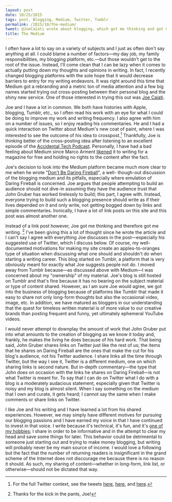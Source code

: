 ```yaml
---
layout: post
date: 10/25/2015
tags: post, Blogging, Medium, Twitter, Tumblr
permalink: /2015/10/the-medium/
tweet: @JoeCaiati wrote about blogging, which got me thinking and got me writing about blogging. How meta!
title: The Medium
---
```


I often have a lot to say on a variety of subjects and I just as often don't say anything at all. I could blame a number of factors—my day job, my family responsibilities, my blogging platform, etc.—but those wouldn't get to the root of the issue. Instead, I'll come clean that I can be lazy when it comes to actually putting down my thoughts and opinions in writing. In fact, I recently changed blogging platforms with the sole hope that it would decrease barriers to entry for my writing endeavors. It was right around this time that Medium got a rebranding and a metric ton of media attention and a few big names started trying out cross-posting between their personal blog and the shiny new service. One of those interested in trying this out was [Joe Caiati](joecaiati.info).

Joe and I have a lot in common. We both have histories with Apple, blogging, Tumblr, etc., so I often read his work with an eye for what I could be doing to improve my work and writing frequency. I also agree with him on a number of issues, so I enjoy reading his commentaries. He and I had a quick interaction on Twitter about Medium's new coat of paint, where I was interested to see the outcome of his idea to crosspost.[^1] Thankfully, Joe is thinking better of the cross-posting idea after listening to an excellent episode of the [Accidental Tech Podcast](http://atp.fm/episodes/139). Personally, I have had a bad feeling about Medium since Marco Arment [likened](http://www.marco.org/2013/08/05/be-your-own-platform) it to writing for a magazine for free and holding no rights to the content after the fact.

Joe's decision to look into the Medium platform became much more clear to me when he wrote "[Don't Be Daring Fireball](http://joecaiati.info/post/131752076040/dont-be-daring-fireball)", a well- though-out discussion of the blogging medium and its pitfalls, especially where emulation of Daring Fireball is concerned. Joe argues that people attempting to build an audience should not dive-in assuming they have the audience trust that John Gruber has worked tirelessly to build; this part, I agree with. Instead, everyone trying to build such a blogging presence should write as if their lives depended on it and only write, not getting bogged down by links and simple commentaries. Ironically, I have a lot of link posts on this site and this post was almost another one.

Instead of a link post however, Joe got me thinking and therefore got me writing. [^2] I've been giving this a lot of thought since he wrote the article and I can't say I agree with everything Joe discusses in the post—especially his suggested use of Twitter, which I discuss below. Of course, my well-documented motivations for making my site create an apples-to-oranges type of situation when discussing what one should and shouldn't do when starting a writing career. This blog started on Tumblr, a platform that is very obviously meant for exactly what Joe suggests people not do. I moved away from Tumblr because—as discussed above with Medium—I was concerned about my "ownership" of my material. Joe's blog is still hosted on Tumblr and that's fine because it has no bearing on the subject material or type of content shared. However,  as I am sure Joe would agree, we got into the business of blogging because of platforms like Tumblr that made it easy to share not only long-form thoughts but also the occasional video, image, etc. In addition, we have matured as bloggers in our understanding that the quest for timeless written material is of more value to our creative brands than posting frequent and funny, yet ultimately ephemeral YouTube videos.

I would never attempt to downplay the amount of work that John Gruber put into what amounts to the creation of blogging as we know it today and, frankly, he makes the living he does because of his hard work. That being said, John Gruber shares links on Twitter just like the rest of us; the items that he shares on Daring Fireball are the ones that make the cut for his blog's audience, not his Twitter audience. I share links all the time through Twitter, but the way I see it, Twitter is a different medium, one on which sharing links is second nature. But in-depth commentary—the type that John does on occasion with the links he shares on Daring Fireball—is not what Twitter is meant for. To say that I can do on Twitter what I do with a blog is a moderately audacious statement, especially given that Twitter is noisy and my blog is almost silent. When I say something on the medium that I own and curate, it gets heard; I cannot say the same when I make comments or share links on Twitter.

I like Joe and his writing and I have learned a lot from his shared experiences. However, we may simply have different motives for pursuing our blogging passions and I have earned my voice in that I have continued to invest in that voice. I write because it's technical, it's fun, and it's [one of my hobbies](http://engineeredeloquence.com/2015/10/hobbies-another-basil-review); I share in order to be informative and in the attempt to clear my head and save some things for later. This behavior could be detrimental to someone just starting out and trying to make money blogging, but writing will probably never be my main source of income. I would love a following but the fact that the number of returning readers is insignificant in the grand scheme of the Internet does not discourage me because there is no reason it should. As such, my sharing of content—whether in long-form, link list, or otherwise—should not be dictated that way.

[^1]: For the full Twitter context, see the tweets [here](https://twitter.com/JoeCaiati/status/653967027347038208), [here](https://twitter.com/JoeCaiati/status/654042767367254016), and [here](https://twitter.com/JoeCaiati/status/654045224998727680).
[^2]: Thanks for the kick in the pants, Joe!